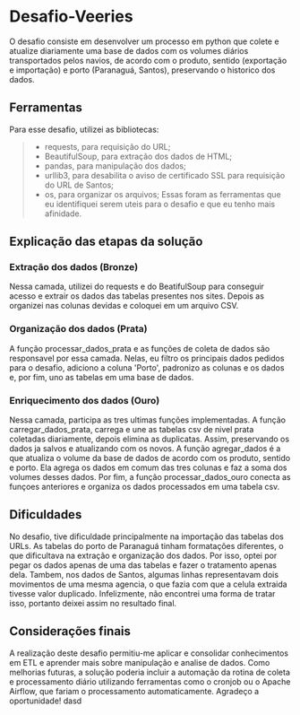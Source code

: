 # Desafio-Veeries
O desafio consiste em desenvolver um processo em python que colete e atualize diariamente uma base de
dados com os volumes diários transportados pelos navios, de acordo com o produto, sentido
(exportação e importação) e porto (Paranaguá, Santos), preservando o historico dos dados.

## Ferramentas
Para esse desafio, utilizei as bibliotecas:
> - requests, para requisição do URL;
> - BeautifulSoup, para extração dos dados de HTML;
> - pandas, para manipulação dos dados;
> - urllib3, para desabilita o aviso de certificado SSL para requisição do URL de Santos;
> - os, para organizar os arquivos;
Essas foram as ferramentas que eu identifiquei serem uteis para o desafio e que eu tenho mais afinidade.

## Explicação das etapas da solução
### Extração dos dados (Bronze)
Nessa camada, utilizei do requests e do BeatifulSoup para conseguir acesso e extrair os dados das tabelas presentes nos sites.
Depois as organizei nas colunas devidas e coloquei em um arquivo CSV.

### Organização dos dados (Prata)
A função processar_dados_prata e as funções de coleta de dados são responsavel por essa camada. Nelas, eu filtro os principais
dados pedidos para o desafio, adiciono a coluna 'Porto', padronizo as colunas e os dados e, por fim, uno as tabelas em uma base de dados.

### Enriquecimento dos dados (Ouro)
Nessa camada, participa as tres ultimas funções implementadas. A função carregar_dados_prata, carrega e une as tabelas csv de nivel prata coletadas diariamente, 
depois elimina as duplicatas. Assim, preservando os dados ja salvos e atualizando com os novos. 
A função agregar_dados é a que atualiza o volume da base de dados de acordo com os produto, sentido e porto. Ela agrega os dados em comum das tres colunas
e faz a soma dos volumes desses dados.
Por fim, a função processar_dados_ouro conecta as funçoes anteriores e organiza os dados processados em uma tabela csv.

## Dificuldades
No desafio, tive dificuldade principalmente na importação das tabelas dos URLs. As tabelas do porto de Paranaguá tinham formatações diferentes, o que
dificultava na extração e organização dos dados. Por isso, optei por pegar os dados apenas de uma das tabelas e fazer o tratamento apenas dela. 
Tambem, nos dados de Santos, algumas linhas representavam dois movimentos de uma mesma agencia, o que fazia com que a celula extraida tivesse valor duplicado.
Infelizmente, não encontrei uma forma de tratar isso, portanto deixei assim no resultado final.

## Considerações finais
A realização deste desafio permitiu-me aplicar e consolidar conhecimentos em ETL e aprender mais sobre manipulação e analise de dados.
Como melhorias futuras, a solução poderia incluir a automação da rotina de coleta e processamento diário utilizando ferramentas como o cronjob ou o Apache Airflow, que fariam
o processamento automaticamente. Agradeço a oportunidade!
dasd
